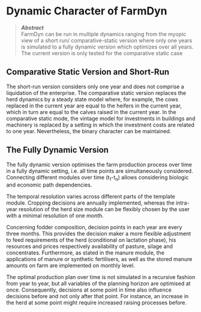 # Dynamic Character of FarmDyn

> **_Abstract_**  
FarmDyn can be run in multiple dynamics ranging from the myopic view of a short run/
comparative-static version where only one years is simulated to a fully dynamic version
which optimizes over all years. The current version is only tested for the comparative static case

## Comparative Static Version and Short-Run

The short-run version considers only one year and does not comprise a
liquidation of the enterprise. The comparative static version replaces
the herd dynamics by a steady state model where, for example, the cows
replaced in the current year are equal to the heifers in the current
year, which in turn are equal to the calves raised in the current year.
In the comparative static mode, the vintage model for investments in
buildings and machinery is replaced by a setting in which the investment
costs are related to one year. Nevertheless, the binary character can be
maintained.



## The Fully Dynamic Version

The fully dynamic version optimises the farm
production process over time in a fully dynamic setting, i.e. all time points are simultaneously considered. Connecting
different modules over time (t<sub>1</sub>-t<sub>n</sub>) allows considering biologic and economic path dependencies.

The temporal resolution varies across different parts of the template module. Cropping decisions are annually implemented, whereas the intra-year resolution of the herd size module can be flexibly chosen by the user with a minimal resolution of one month.

Concerning fodder composition, decision points in each year are every
three months. This provides the decision maker a more flexible adjustment
to feed requirements of the herd (conditional on lactation phase), his
resources and prices respectively availability of pasture, silage and
concentrates. Furthermore, as stated in the manure module, the
applications of manure or synthetic fertilisers, as well as the stored
manure amounts on farm are implemented on monthly level.

The optimal production plan over time is not simulated in a recursive
fashion from year to year, but all variables of the planning horizon are
optimised at once. Consequently, decisions at some point in time also
influence decisions before and not only after that point. For instance,
an increase in the herd at some point might require increased raising
processes before.
